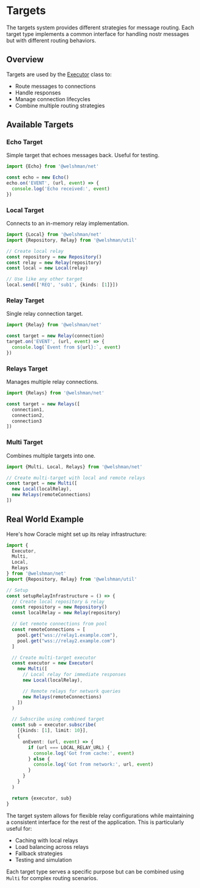 # Targets

The targets system provides different strategies for message routing.
Each target type implements a common interface for handling nostr messages but with different routing behaviors.

## Overview

Targets are used by the [Executor](/net/executor.md) class to:
- Route messages to connections
- Handle responses
- Manage connection lifecycles
- Combine multiple routing strategies

## Available Targets

### Echo Target
Simple target that echoes messages back. Useful for testing.
```typescript
import {Echo} from '@welshman/net'

const echo = new Echo()
echo.on('EVENT', (url, event) => {
  console.log('Echo received:', event)
})
```

### Local Target
Connects to an in-memory relay implementation.
```typescript
import {Local} from '@welshman/net'
import {Repository, Relay} from '@welshman/util'

// Create local relay
const repository = new Repository()
const relay = new Relay(repository)
const local = new Local(relay)

// Use like any other target
local.send(['REQ', 'sub1', {kinds: [1]}])
```

### Relay Target
Single relay connection target.
```typescript
import {Relay} from '@welshman/net'

const target = new Relay(connection)
target.on('EVENT', (url, event) => {
  console.log(`Event from ${url}:`, event)
})
```

### Relays Target
Manages multiple relay connections.
```typescript
import {Relays} from '@welshman/net'

const target = new Relays([
  connection1,
  connection2,
  connection3
])
```

### Multi Target
Combines multiple targets into one.
```typescript
import {Multi, Local, Relays} from '@welshman/net'

// Create multi-target with local and remote relays
const target = new Multi([
  new Local(localRelay),
  new Relays(remoteConnections)
])
```

## Real World Example

Here's how Coracle might set up its relay infrastructure:

```typescript
import {
  Executor,
  Multi,
  Local,
  Relays
} from '@welshman/net'
import {Repository, Relay} from '@welshman/util'

// Setup
const setupRelayInfrastructure = () => {
  // Create local repository & relay
  const repository = new Repository()
  const localRelay = new Relay(repository)

  // Get remote connections from pool
  const remoteConnections = [
    pool.get("wss://relay1.example.com"),
    pool.get("wss://relay2.example.com")
  ]

  // Create multi-target executor
  const executor = new Executor(
    new Multi([
      // Local relay for immediate responses
      new Local(localRelay),

      // Remote relays for network queries
      new Relays(remoteConnections)
    ])
  )

  // Subscribe using combined target
  const sub = executor.subscribe(
    [{kinds: [1], limit: 10}],
    {
      onEvent: (url, event) => {
        if (url === LOCAL_RELAY_URL) {
          console.log('Got from cache:', event)
        } else {
          console.log('Got from network:', url, event)
        }
      }
    }
  )

  return {executor, sub}
}
```

The target system allows for flexible relay configurations while maintaining a consistent interface for the rest of the application. This is particularly useful for:
- Caching with local relays
- Load balancing across relays
- Fallback strategies
- Testing and simulation

Each target type serves a specific purpose but can be combined using `Multi` for complex routing scenarios.

